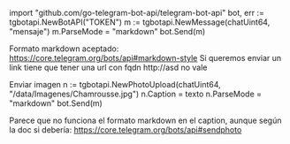 import "github.com/go-telegram-bot-api/telegram-bot-api"
bot, err := tgbotapi.NewBotAPI("TOKEN")
m := tgbotapi.NewMessage(chatUint64, "mensaje")
m.ParseMode = "markdown"
bot.Send(m)


Formato markdown aceptado: https://core.telegram.org/bots/api#markdown-style
Si queremos enviar un link tiene que tener una url con fqdn http://asd no vale

Enviar imagen
n := tgbotapi.NewPhotoUpload(chatUint64, "/data/Imagenes/Chamrousse.jpg")
n.Caption = texto
n.ParseMode = "markdown"
bot.Send(m)

Parece que no funciona el formato markdown en el caption, aunque según la doc si debería: https://core.telegram.org/bots/api#sendphoto
